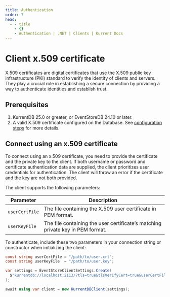 ```yaml
---
title: Authentication
order: 7
head:
  - - title
    - {}
    - Authentication | .NET | Clients | Kurrent Docs
---
```


# Client x.509 certificate 

<Badge type="info" vertical="middle" text="License Required"/>

X.509 certificates are digital certificates that use the X.509 public key infrastructure (PKI) standard to verify the identity of clients and servers. They play a crucial role in establishing a secure connection by providing a way to authenticate identities and establish trust.

## Prerequisites

1. KurrentDB 25.0 or greater, or EventStoreDB 24.10 or later.
2. A valid X.509 certificate configured on the Database. See [configuration steps](@server/security/user-authentication.html#user-x-509-certificates) for more details.

## Connect using an x.509 certificate

To connect using an x.509 certificate, you need to provide the certificate and
the private key to the client. If both username or password and certificate
authentication data are supplied, the client prioritizes user credentials for
authentication. The client will throw an error if the certificate and the key
are not both provided.

The client supports the following parameters:

| Parameter      | Description                                                                    |
|----------------|--------------------------------------------------------------------------------|
| `userCertFile` | The file containing the X.509 user certificate in PEM format.                  |
| `userKeyFile`  | The file containing the user certificate’s matching private key in PEM format. |

To authenticate, include these two parameters in your connection string or constructor when initializing the client:

```cs
const string userCertFile = "/path/to/user.crt";
const string userKeyFile  = "/path/to/user.key";

var settings = EventStoreClientSettings.Create(
  $"kurrentdb://localhost:2113/?tls=true&tlsVerifyCert=true&userCertFile={userCertFile}&userKeyFile={userKeyFile}"
);

await using var client = new KurrentDBClient(settings);
```
